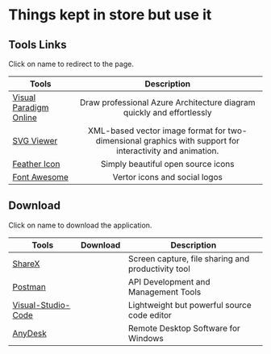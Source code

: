 # Things kept in store but use it

## Tools Links

Click on name to redirect to the page.

| Tools                                                                                                    |                                               Description                                                |
| -------------------------------------------------------------------------------------------------------- | :------------------------------------------------------------------------------------------------------: |
| [Visual Paradigm Online](https://online.visual-paradigm.com/drive/#diagramlist:proj=0&new=AzureDiagram") |                  Draw professional Azure Architecture diagram quickly and effortlessly                   |
| [SVG Viewer](https://www.rapidtables.com/web/tools/svg-viewer-editor.html)                               | XML-based vector image format for two-dimensional graphics with support for interactivity and animation. |
| [Feather Icon](https://feathericons.com/)                                                                |                                    Simply beautiful open source icons                                    |
| [Font Awesome](https://fontawesome.com/)                                                                 |                                      Vertor icons and social logos                                       |

## Download

Click on name to download the application.

| Tools                                                |                                                                           Download                                                                           | Description                                        |
| ---------------------------------------------------- | :----------------------------------------------------------------------------------------------------------------------------------------------------------: | -------------------------------------------------- |
| [ShareX](https://getsharex.com/)                     | <a href= "https://github.com/ShareX/ShareX/releases/download/v12.4.1/ShareX-12.4.1-setup.exe"><img :src="$withBase('/images/download.svg')" height="32"></a> | Screen capture, file sharing and productivity tool |
| [Postman](https://www.getpostman.com/)               |                     <a href= "https://dl.pstmn.io/download/latest/win64"><img :src="$withBase('/images/download.svg')" height="32"></a>                      | API Development and Management Tools               |
| [Visual-Studio-Code](https://code.visualstudio.com/) |                  <a href= "https://code.visualstudio.com/docs/?dv=win64user"><img :src="$withBase('/images/download.svg')" height="32"></a>                  | Lightweight but powerful source code editor        |
| [AnyDesk](https://anydesk.com/en)                    |                      <a href= "https://download.anydesk.com/AnyDesk.exe"><img :src="$withBase('/images/download.svg')" height="32"></a>                      | Remote Desktop Software for Windows                |
